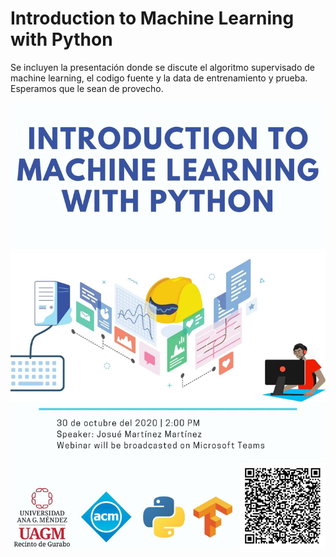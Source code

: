 # Introduction to Machine Learning with Python

Se incluyen la presentación donde se discute el algoritmo supervisado de machine learning, el codigo fuente y la data de entrenamiento y prueba. Esperamos que le sean de provecho.

![Flyer](https://github.com/ACM-Turabo/ML-Workshop/blob/main/Webinar%20Flyer%20Introduction%20to%20Machine%20Learning%20with%20Python.jpg)
